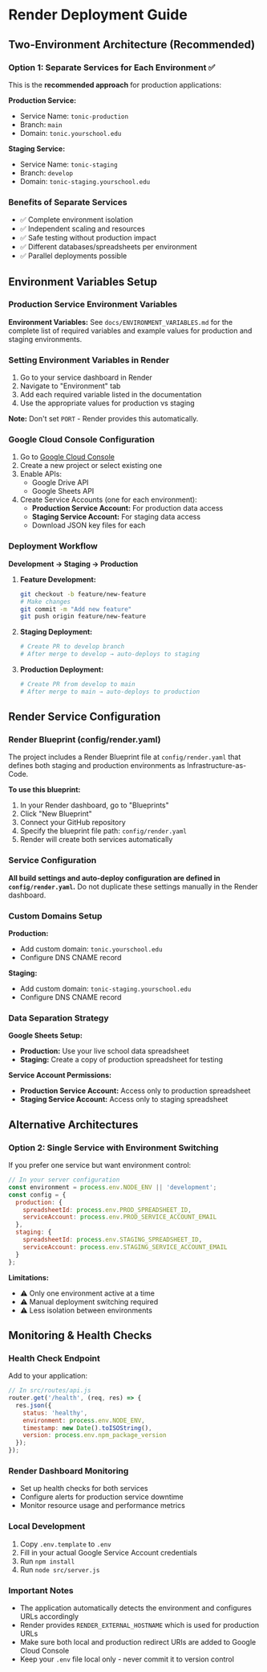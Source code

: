 # Render Deployment Guide

## Two-Environment Architecture (Recommended)

### Option 1: Separate Services for Each Environment ✅

This is the **recommended approach** for production applications:

**Production Service:**
- Service Name: `tonic-production`
- Branch: `main`
- Domain: `tonic.yourschool.edu`

**Staging Service:**
- Service Name: `tonic-staging` 
- Branch: `develop`
- Domain: `tonic-staging.yourschool.edu`

### Benefits of Separate Services
- ✅ Complete environment isolation
- ✅ Independent scaling and resources
- ✅ Safe testing without production impact
- ✅ Different databases/spreadsheets per environment
- ✅ Parallel deployments possible

## Environment Variables Setup

### Production Service Environment Variables

**Environment Variables:** See `docs/ENVIRONMENT_VARIABLES.md` for the complete list of required variables and example values for production and staging environments.

### Setting Environment Variables in Render

1. Go to your service dashboard in Render
2. Navigate to "Environment" tab
3. Add each required variable listed in the documentation
4. Use the appropriate values for production vs staging

**Note:** Don't set `PORT` - Render provides this automatically.

### Google Cloud Console Configuration

1. Go to [Google Cloud Console](https://console.cloud.google.com)
2. Create a new project or select existing one
3. Enable APIs:
   - Google Drive API
   - Google Sheets API
4. Create Service Accounts (one for each environment):
   - **Production Service Account:** For production data access
   - **Staging Service Account:** For staging data access
   - Download JSON key files for each

### Deployment Workflow

**Development → Staging → Production**

1. **Feature Development:**
   ```bash
   git checkout -b feature/new-feature
   # Make changes
   git commit -m "Add new feature"
   git push origin feature/new-feature
   ```

2. **Staging Deployment:**
   ```bash
   # Create PR to develop branch
   # After merge to develop → auto-deploys to staging
   ```

3. **Production Deployment:**
   ```bash
   # Create PR from develop to main
   # After merge to main → auto-deploys to production
   ```

## Render Service Configuration

### Render Blueprint (config/render.yaml)

The project includes a Render Blueprint file at `config/render.yaml` that defines both staging and production environments as Infrastructure-as-Code.

**To use this blueprint:**
1. In your Render dashboard, go to "Blueprints"
2. Click "New Blueprint"
3. Connect your GitHub repository
4. Specify the blueprint file path: `config/render.yaml`
5. Render will create both services automatically

### Service Configuration

**All build settings and auto-deploy configuration are defined in `config/render.yaml`.** Do not duplicate these settings manually in the Render dashboard.

### Custom Domains Setup

**Production:**
- Add custom domain: `tonic.yourschool.edu`
- Configure DNS CNAME record

**Staging:**
- Add custom domain: `tonic-staging.yourschool.edu`
- Configure DNS CNAME record

### Data Separation Strategy

**Google Sheets Setup:**
- **Production:** Use your live school data spreadsheet
- **Staging:** Create a copy of production spreadsheet for testing

**Service Account Permissions:**
- **Production Service Account:** Access only to production spreadsheet
- **Staging Service Account:** Access only to staging spreadsheet

## Alternative Architectures

### Option 2: Single Service with Environment Switching

If you prefer one service but want environment control:

```javascript
// In your server configuration
const environment = process.env.NODE_ENV || 'development';
const config = {
  production: {
    spreadsheetId: process.env.PROD_SPREADSHEET_ID,
    serviceAccount: process.env.PROD_SERVICE_ACCOUNT_EMAIL
  },
  staging: {
    spreadsheetId: process.env.STAGING_SPREADSHEET_ID,
    serviceAccount: process.env.STAGING_SERVICE_ACCOUNT_EMAIL
  }
};
```

**Limitations:**
- ⚠️ Only one environment active at a time
- ⚠️ Manual deployment switching required
- ⚠️ Less isolation between environments

## Monitoring & Health Checks

### Health Check Endpoint

Add to your application:

```javascript
// In src/routes/api.js
router.get('/health', (req, res) => {
  res.json({
    status: 'healthy',
    environment: process.env.NODE_ENV,
    timestamp: new Date().toISOString(),
    version: process.env.npm_package_version
  });
});
```

### Render Dashboard Monitoring

- Set up health checks for both services
- Configure alerts for production service downtime
- Monitor resource usage and performance metrics

### Local Development

1. Copy `.env.template` to `.env`
2. Fill in your actual Google Service Account credentials
3. Run `npm install`
4. Run `node src/server.js`

### Important Notes

- The application automatically detects the environment and configures URLs accordingly
- Render provides `RENDER_EXTERNAL_HOSTNAME` which is used for production URLs
- Make sure both local and production redirect URIs are added to Google Cloud Console
- Keep your `.env` file local only - never commit it to version control
